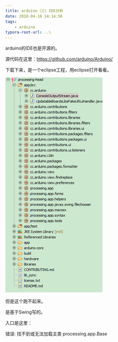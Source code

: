 ```yaml
---
title: arduino（三）IDE分析
date: 2018-04-16 14:14:58
tags:
	- arduino
typora-root-url: ..\
---
```




arduino的IDE也是开源的。

源代码在这里：https://github.com/arduino/Arduino/

下载下来，是一个eclipse工程，用eclipse打开看看。

![](/images/arduino（三）IDE分析.png)

但是这个跑不起来。

是基于Swing写的。

入口是这里：

错误: 找不到或无法加载主类 processing.app.Base

